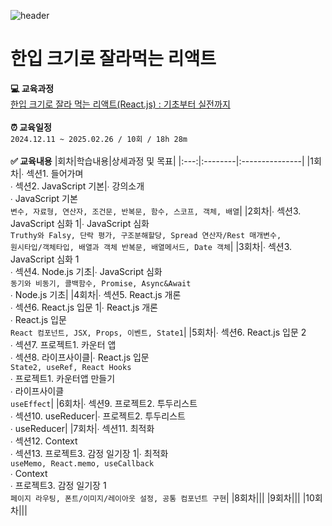 ![header](https://capsule-render.vercel.app/api?type=waving&color=CDE0FF&height=300&section=header&text=React&fontSize=90)

# 한입 크기로 잘라먹는 리액트
**💻 교육과정** <br> [한입 크기로 잘라 먹는 리액트(React.js) : 기초부터 실전까지](https://www.inflearn.com/course/%ED%95%9C%EC%9E%85-%EB%A6%AC%EC%95%A1%ED%8A%B8)<br><br>
**⏰ 교육일정** <br> `2024.12.11 ~ 2025.02.26 / 10회 / 18h 28m`<br><br>
**✅ 교육내용**
|회차|학습내용|상세과정 및 목표|
|:---:|:--------|:---------------|
|1회차|∙ 섹션1. 들어가며<br>∙ 섹션2. JavaScript 기본|∙ 강의소개<br>∙ JavaScript 기본<br>`변수, 자료형, 연산자, 조건문, 반복문, 함수, 스코프, 객체, 배열`|
|2회차|∙ 섹션3. JavaScript 심화 1|∙ JavaScript 심화<br>`Truthy와 Falsy, 단락 평가, 구조분해할당, Spread 연산자/Rest 매개변수,`<br>`원시타입/객체타입, 배열과 객체 반복문, 배열메서드, Date 객체`|
|3회차|∙ 섹션3. JavaScript 심화 1<br>∙ 섹션4. Node.js 기초|∙ JavaScript 심화<br>`동기와 비동기, 콜백함수, Promise, Async&Await`<br>∙ Node.js 기초|
|4회차|∙ 섹션5. React.js 개론<br>∙ 섹션6. React.js 입문 1|∙ React.js 개론<br>∙ React.js 입문<br>`React 컴포넌트, JSX, Props, 이벤트, State1`|
|5회차|∙ 섹션6. React.js 입문 2<br>∙ 섹션7. 프로젝트1. 카운터 앱<br>∙ 섹션8. 라이프사이클|∙ React.js 입문<br>`State2, useRef, React Hooks`<br>∙ 프로젝트1. 카운터앱 만들기<br>∙ 라이프사이클<br>`useEffect`|
|6회차|∙ 섹션9. 프로젝트2. 투두리스트<br>∙ 섹션10. useReducer|∙ 프로젝트2. 투두리스트<br>∙ useReducer|
|7회차|∙ 섹션11. 최적화<br>∙ 섹션12. Context<br>∙ 섹션13. 프로젝트3. 감정 일기장 1|∙ 최적화<br>`useMemo, React.memo, useCallback`<br>∙ Context<br>∙ 프로젝트3. 감정 일기장 1<br>`페이지 라우팅, 폰트/이미지/레이아웃 설정, 공통 컴포넌트 구현`|
|8회차|||
|9회차|||
|10회차|||
